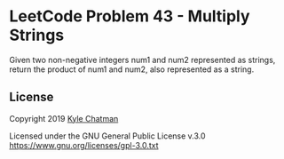 # LeetCode Problem 43 - Multiply Strings
Given two non-negative integers num1 and num2 represented as strings, return the product of num1 and num2, also represented as a string.

## License
Copyright 2019 [Kyle Chatman](http://www.kchatman.com)

Licensed under the GNU General Public License v.3.0
https://www.gnu.org/licenses/gpl-3.0.txt
